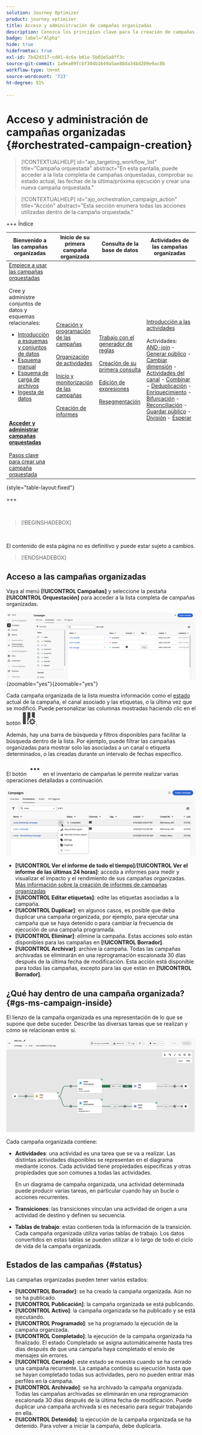 ```yaml
---
solution: Journey Optimizer
product: journey optimizer
title: Acceso y administración de campañas organizadas
description: Conozca los principios clave para la creación de campañas organizadas con Adobe Journey Optimizer
badge: label="Alpha"
hide: true
hidefromtoc: true
exl-id: 7b42d317-cd01-4c6a-b61e-5b03e5a8ff3c
source-git-commit: 1a9ea09fcbf304b1649a5ae88da34bd209e9ac8b
workflow-type: tm+mt
source-wordcount: '723'
ht-degree: 91%

---
```


# Acceso y administración de campañas organizadas {#orchestrated-campaign-creation}

>[!CONTEXTUALHELP]
>id="ajo_targeting_workflow_list"
>title="Campaña orquestada"
>abstract="En esta pantalla, puede acceder a la lista completa de campañas orquestadas, comprobar su estado actual, las fechas de la última/próxima ejecución y crear una nueva campaña orquestada."

>[!CONTEXTUALHELP]
>id="ajo_orchestration_campaign_action"
>title="Acción"
>abstract="Esta sección enumera todas las acciones utilizadas dentro de la campaña orquestada."

+++ Índice

| Bienvenido a las campañas organizadas | Inicio de su primera campaña organizada | Consulta de la base de datos | Actividades de las campañas organizadas |
|---|---|---|---|
| [Empiece a usar las campañas orquestadas](gs-orchestrated-campaigns.md)<br/><br/>Cree y administre conjuntos de datos y esquemas relacionales:</br> <ul><li>[Introducción a esquemas y conjuntos de datos](gs-schemas.md)</li><li>[Esquema manual](manual-schema.md)</li><li>[Esquema de carga de archivos](file-upload-schema.md)</li><li>[Ingesta de datos](ingest-data.md)</li></ul><br/><br/><b>[Acceder y administrar campañas orquestadas](access-manage-orchestrated-campaigns.md)</b><br/><br/>[Pasos clave para crear una campaña orquestada](gs-campaign-creation.md) | [Creación y programación de las campañas](create-orchestrated-campaign.md)<br/><br/>[Organización de actividades](orchestrate-activities.md)<br/><br/>[Inicio y monitorización de las campañas](start-monitor-campaigns.md)<br/><br/>[Creación de informes](reporting-campaigns.md) | [Trabajo con el generador de reglas](orchestrated-rule-builder.md)<br/><br/>[Creación de su primera consulta](build-query.md)<br/><br/>[Edición de expresiones](edit-expressions.md)<br/><br/>[Resegmentación](retarget.md) | [Introducción a las actividades](activities/about-activities.md)<br/><br/>Actividades:<br/>[AND-join](activities/and-join.md) - [Generar público](activities/build-audience.md) - [Cambiar dimensión](activities/change-dimension.md) - [Actividades del canal](activities/channels.md) - [Combinar](activities/combine.md) - [Deduplicación](activities/deduplication.md) - [Enriquecimiento](activities/enrichment.md) - [Bifurcación](activities/fork.md) - [Reconciliación](activities/reconciliation.md) - [Guardar público](activities/save-audience.md) - [División](activities/split.md) - [Esperar](activities/wait.md) |

{style="table-layout:fixed"}

+++

<br/>

>[!BEGINSHADEBOX]

</br>

El contenido de esta página no es definitivo y puede estar sujeto a cambios.

>[!ENDSHADEBOX]

## Acceso a las campañas organizadas

Vaya al menú **[!UICONTROL Campañas]** y seleccione la pestaña **[!UICONTROL Orquestación]** para acceder a la lista completa de campañas organizadas.

![imagen que muestra el inventario de las campañas organizadas](assets/inventory.png){zoomable="yes"}{zoomable="yes"}

Cada campaña organizada de la lista muestra información como el [estado](#status) actual de la campaña, el canal asociado y las etiquetas, o la última vez que se modificó. Puede personalizar las columnas mostradas haciendo clic en el botón ![Configurar diseño](assets/do-not-localize/inventory-configure-layout.svg).

Además, hay una barra de búsqueda y filtros disponibles para facilitar la búsqueda dentro de la lista. Por ejemplo, puede filtrar las campañas organizadas para mostrar solo las asociadas a un canal o etiqueta determinados, o las creadas durante un intervalo de fechas específico.

El botón ![Imagen que muestra el botón Más acciones](assets/do-not-localize/rule-builder-icon-more.svg) en el inventario de campañas le permite realizar varias operaciones detalladas a continuación.

![imagen del inventario de las campañas](assets/inventory-actions.png)

* **[!UICONTROL Ver el informe de todo el tiempo]**/**[!UICONTROL Ver el informe de las últimas 24 horas]**: acceda a informes para medir y visualizar el impacto y el rendimiento de sus campañas organizadas. [Más información sobre la creación de informes de campañas organizadas](../orchestrated/reporting-campaigns.md)
* **[!UICONTROL Editar etiquetas]**: edite las etiquetas asociadas a la campaña.
* **[!UICONTROL Duplicar]**: en algunos casos, es posible que deba duplicar una campaña organizada, por ejemplo, para ejecutar una campaña que se haya detenido o para cambiar la frecuencia de ejecución de una campaña programada.
* **[!UICONTROL Eliminar]**: elimine la campaña. Estas acciones solo están disponibles para las campañas en **[!UICONTROL Borrador]**.
* **[!UICONTROL Archivar]**: archive la campaña. Todas las campañas archivadas se eliminarán en una reprogramación escalonada 30 días después de la última fecha de modificación. Esta acción está disponible para todas las campañas, excepto para las que están en **[!UICONTROL Borrador]**.

## ¿Qué hay dentro de una campaña organizada? {#gs-ms-campaign-inside}

El lienzo de la campaña organizada es una representación de lo que se supone que debe suceder. Describe las diversas tareas que se realizan y cómo se relacionan entre sí.

![imagen que muestra el lienzo de una campaña organizada](assets/canvas-example.png)

Cada campaña organizada contiene:

* **Actividades**: una actividad es una tarea que se va a realizar. Las distintas actividades disponibles se representan en el diagrama mediante iconos. Cada actividad tiene propiedades específicas y otras propiedades que son comunes a todas las actividades.

  En un diagrama de campaña organizada, una actividad determinada puede producir varias tareas, en particular cuando hay un bucle o acciones recurrentes.

* **Transiciones**: las transiciones vinculan una actividad de origen a una actividad de destino y definen su secuencia.

* **Tablas de trabajo**: estas contienen toda la información de la transición. Cada campaña organizada utiliza varias tablas de trabajo. Los datos convertidos en estas tablas se pueden utilizar a lo largo de todo el ciclo de vida de la campaña organizada.

## Estados de las campañas {#status}

Las campañas organizadas pueden tener varios estados:

* **[!UICONTROL Borrador]**: se ha creado la campaña organizada. Aún no se ha publicado.
* **[!UICONTROL Publicación]**: la campaña organizada se está publicando.
* **[!UICONTROL Activo]**: la campaña organizada se ha publicado y se está ejecutando.
* **[!UICONTROL Programado]**: se ha programado la ejecución de la campaña organizada.
* **[!UICONTROL Completado]**: la ejecución de la campaña organizada ha finalizado. El estado Completado se asigna automáticamente hasta tres días después de que una campaña haya completado el envío de mensajes sin errores.
* **[!UICONTROL Cerrado]**: este estado se muestra cuando se ha cerrado una campaña recurrente. La campaña continúa su ejecución hasta que se hayan completado todas sus actividades, pero no pueden entrar más perfiles en la campaña.
* **[!UICONTROL Archivado]**: se ha archivado la campaña organizada. Todas las campañas archivadas se eliminarán en una reprogramación escalonada 30 días después de la última fecha de modificación. Puede duplicar una campaña archivada si es necesario para seguir trabajando en ella.
* **[!UICONTROL Detenido]**: la ejecución de la campaña organizada se ha detenido. Para volver a iniciar la campaña, debe duplicarla.
